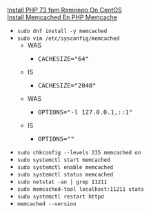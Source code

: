 [Install PHP 73 fpm Remirepo On CentOS](https://blog.kerus.net/1014/install-php-7-3-fpm-remirepo-on-centos)<br />
[Install Memcached En PHP Memcache](https://www.unixmen.com/install-memcached-en-php-memcache/)
* `sudo dnf install -y memcached`
* `sudo vim /etc/sysconfig/memcached`
  * WAS
    * <pre>
      CACHESIZE="64"
      </pre>
  * IS
    * <pre>
      CACHESIZE="2048"
      </pre>
  * WAS
    * <pre>
      OPTIONS="-l 127.0.0.1,::1"
      </pre>
  * IS
    * <pre>
      OPTIONS=""
      </pre>
* `sudo chkconfig --levels 235 memcached on`
* `sudo systemctl start memcached`
* `sudo systemctl enable memcached`
* `sudo systemctl status memcached`
* `sudo netstat -an | grep 11211`
* `sudo memcached-tool localhost:11211 stats`
* `sudo systemctl restart httpd`
* `memcached --version`
